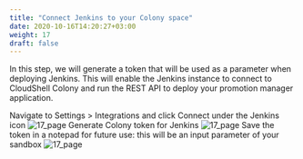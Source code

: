 ```yaml
---
title: "Connect Jenkins to your Colony space"
date: 2020-10-16T14:20:27+03:00
weight: 17
draft: false
---
```

In this step, we will generate a token that will be used as a parameter when deploying Jenkins. This will enable the Jenkins instance to connect to CloudShell Colony and run the REST API to deploy your promotion manager application.

Navigate to Settings > Integrations and click Connect under the Jenkins icon 
 ![17_page](/images/module3/17_page.png)
Generate Colony token for Jenkins
![17_page](/images/module3/18_page.png)
Save the token in a notepad for future use: this will be an input parameter of your sandbox 
![17_page](/images/module3/19_page.png)

